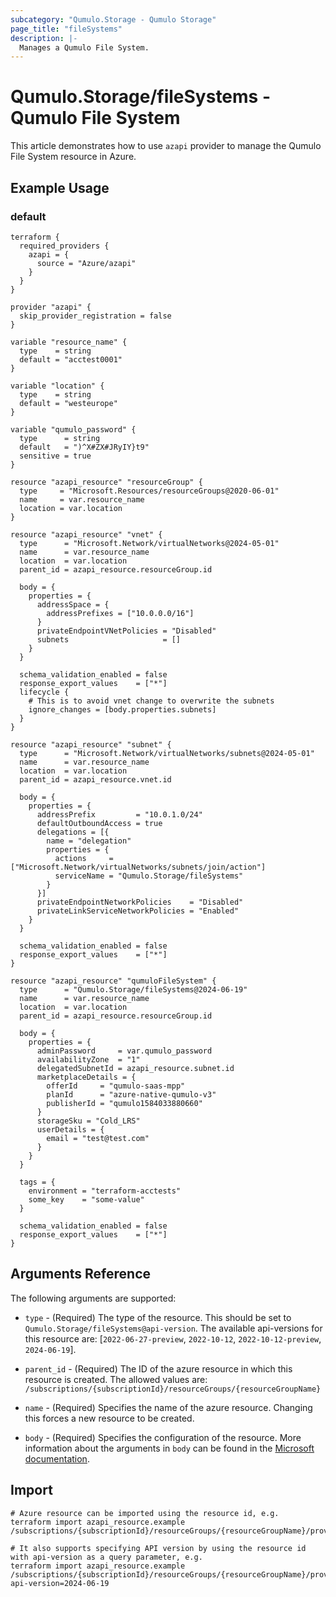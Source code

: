 ```yaml
---
subcategory: "Qumulo.Storage - Qumulo Storage"
page_title: "fileSystems"
description: |-
  Manages a Qumulo File System.
---
```


# Qumulo.Storage/fileSystems - Qumulo File System

This article demonstrates how to use `azapi` provider to manage the Qumulo File System resource in Azure.

## Example Usage

### default

```hcl
terraform {
  required_providers {
    azapi = {
      source = "Azure/azapi"
    }
  }
}

provider "azapi" {
  skip_provider_registration = false
}

variable "resource_name" {
  type    = string
  default = "acctest0001"
}

variable "location" {
  type    = string
  default = "westeurope"
}

variable "qumulo_password" {
  type      = string
  default   = ")^X#ZX#JRyIY}t9"
  sensitive = true
}

resource "azapi_resource" "resourceGroup" {
  type     = "Microsoft.Resources/resourceGroups@2020-06-01"
  name     = var.resource_name
  location = var.location
}

resource "azapi_resource" "vnet" {
  type      = "Microsoft.Network/virtualNetworks@2024-05-01"
  name      = var.resource_name
  location  = var.location
  parent_id = azapi_resource.resourceGroup.id

  body = {
    properties = {
      addressSpace = {
        addressPrefixes = ["10.0.0.0/16"]
      }
      privateEndpointVNetPolicies = "Disabled"
      subnets                     = []
    }
  }

  schema_validation_enabled = false
  response_export_values    = ["*"]
  lifecycle {
    # This is to avoid vnet change to overwrite the subnets
    ignore_changes = [body.properties.subnets]
  }
}

resource "azapi_resource" "subnet" {
  type      = "Microsoft.Network/virtualNetworks/subnets@2024-05-01"
  name      = var.resource_name
  location  = var.location
  parent_id = azapi_resource.vnet.id

  body = {
    properties = {
      addressPrefix         = "10.0.1.0/24"
      defaultOutboundAccess = true
      delegations = [{
        name = "delegation"
        properties = {
          actions     = ["Microsoft.Network/virtualNetworks/subnets/join/action"]
          serviceName = "Qumulo.Storage/fileSystems"
        }
      }]
      privateEndpointNetworkPolicies    = "Disabled"
      privateLinkServiceNetworkPolicies = "Enabled"
    }
  }

  schema_validation_enabled = false
  response_export_values    = ["*"]
}

resource "azapi_resource" "qumuloFileSystem" {
  type      = "Qumulo.Storage/fileSystems@2024-06-19"
  name      = var.resource_name
  location  = var.location
  parent_id = azapi_resource.resourceGroup.id

  body = {
    properties = {
      adminPassword     = var.qumulo_password
      availabilityZone  = "1"
      delegatedSubnetId = azapi_resource.subnet.id
      marketplaceDetails = {
        offerId     = "qumulo-saas-mpp"
        planId      = "azure-native-qumulo-v3"
        publisherId = "qumulo1584033880660"
      }
      storageSku = "Cold_LRS"
      userDetails = {
        email = "test@test.com"
      }
    }
  }

  tags = {
    environment = "terraform-acctests"
    some_key    = "some-value"
  }

  schema_validation_enabled = false
  response_export_values    = ["*"]
}

```



## Arguments Reference

The following arguments are supported:

* `type` - (Required) The type of the resource. This should be set to `Qumulo.Storage/fileSystems@api-version`. The available api-versions for this resource are: [`2022-06-27-preview`, `2022-10-12`, `2022-10-12-preview`, `2024-06-19`].

* `parent_id` - (Required) The ID of the azure resource in which this resource is created. The allowed values are:  
  `/subscriptions/{subscriptionId}/resourceGroups/{resourceGroupName}`

* `name` - (Required) Specifies the name of the azure resource. Changing this forces a new resource to be created.

* `body` - (Required) Specifies the configuration of the resource. More information about the arguments in `body` can be found in the [Microsoft documentation](https://learn.microsoft.com/en-us/azure/templates/Qumulo.Storage/fileSystems?pivots=deployment-language-terraform).

## Import

 ```shell
 # Azure resource can be imported using the resource id, e.g.
 terraform import azapi_resource.example /subscriptions/{subscriptionId}/resourceGroups/{resourceGroupName}/providers/Qumulo.Storage/fileSystems/{resourceName}
 
 # It also supports specifying API version by using the resource id with api-version as a query parameter, e.g.
 terraform import azapi_resource.example /subscriptions/{subscriptionId}/resourceGroups/{resourceGroupName}/providers/Qumulo.Storage/fileSystems/{resourceName}?api-version=2024-06-19
 ```
